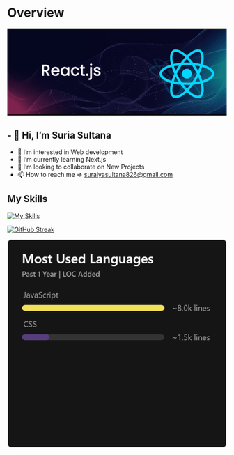 # Overview

<img src='./assets/banner.png' />



## - 👋 Hi, I’m Suria Sultana
- 👀 I’m interested in Web development
- 🌱 I’m currently learning Next.js
- 💞️ I’m looking to collaborate on New Projects
- 📫 How to reach me  => suraiyasultana826@gmail.com

## My Skills

[![My Skills](https://skillicons.dev/icons?i=html,css,js,firebase,react,mongodb,nodejs,express)](https://skillicons.dev)




[![GitHub Streak](https://github-readme-streak-stats.herokuapp.com?user=suraiyasultana826&theme=prussian)](https://git.io/streak-stats)



<img src='./assets/suraiyasultana826_langs.png'/>










<!---
suraiyasultana826/suraiyasultana826 is a ✨ special ✨ repository because its `README.md` (this file) appears on your GitHub profile.
You can click the Preview link to take a look at your changes.
--->
